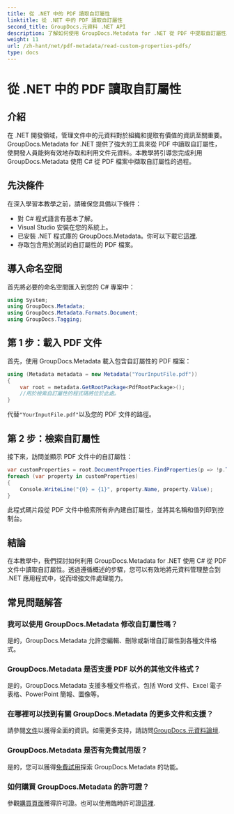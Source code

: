 ```yaml
---
title: 從 .NET 中的 PDF 讀取自訂屬性
linktitle: 從 .NET 中的 PDF 讀取自訂屬性
second_title: GroupDocs.元資料 .NET API
description: 了解如何使用 GroupDocs.Metadata for .NET 從 PDF 中提取自訂屬性。使用 C# 深入研究文件元資料管理。
weight: 11
url: /zh-hant/net/pdf-metadata/read-custom-properties-pdfs/
type: docs
---
```

# 從 .NET 中的 PDF 讀取自訂屬性

## 介紹
在 .NET 開發領域，管理文件中的元資料對於組織和提取有價值的資訊至關重要。 GroupDocs.Metadata for .NET 提供了強大的工具來從 PDF 中讀取自訂屬性，使開發人員能夠有效地存取和利用文件元資料。本教學將引導您完成利用 GroupDocs.Metadata 使用 C# 從 PDF 檔案中擷取自訂屬性的過程。
## 先決條件
在深入學習本教學之前，請確保您具備以下條件：
- 對 C# 程式語言有基本了解。
- Visual Studio 安裝在您的系統上。
- 已安裝 .NET 程式庫的 GroupDocs.Metadata。你可以下載它[這裡](https://releases.groupdocs.com/metadata/net/).
- 存取包含用於測試的自訂屬性的 PDF 檔案。

## 導入命名空間
首先將必要的命名空間匯入到您的 C# 專案中：
```csharp
using System;
using GroupDocs.Metadata;
using GroupDocs.Metadata.Formats.Document;
using GroupDocs.Tagging;
```
## 第 1 步：載入 PDF 文件
首先，使用 GroupDocs.Metadata 載入包含自訂屬性的 PDF 檔案：
```csharp
using (Metadata metadata = new Metadata("YourInputFile.pdf"))
{
    var root = metadata.GetRootPackage<PdfRootPackage>();
    //用於檢索自訂屬性的程式碼將位於此處。
}
```
代替`"YourInputFile.pdf"`以及您的 PDF 文件的路徑。
## 第 2 步：檢索自訂屬性
接下來，訪問並顯示 PDF 文件中的自訂屬性：
```csharp
var customProperties = root.DocumentProperties.FindProperties(p => !p.Tags.Contains(Tags.Document.BuiltIn));
foreach (var property in customProperties)
{
    Console.WriteLine("{0} = {1}", property.Name, property.Value);
}
```
此程式碼片段從 PDF 文件中檢索所有非內建自訂屬性，並將其名稱和值列印到控制台。

## 結論
在本教學中，我們探討如何利用 GroupDocs.Metadata for .NET 使用 C# 從 PDF 文件中讀取自訂屬性。透過遵循概述的步驟，您可以有效地將元資料管理整合到 .NET 應用程式中，從而增強文件處理能力。

## 常見問題解答
### 我可以使用 GroupDocs.Metadata 修改自訂屬性嗎？
是的，GroupDocs.Metadata 允許您編輯、刪除或新增自訂屬性到各種文件格式。
### GroupDocs.Metadata 是否支援 PDF 以外的其他文件格式？
是的，GroupDocs.Metadata 支援多種文件格式，包括 Word 文件、Excel 電子表格、PowerPoint 簡報、圖像等。
### 在哪裡可以找到有關 GroupDocs.Metadata 的更多文件和支援？
請參閱[文件](https://tutorials.groupdocs.com/metadata/net/)以獲得全面的資訊。如需更多支持，請訪問[GroupDocs.元資料論壇](https://forum.groupdocs.com/c/metadata/14).
### GroupDocs.Metadata 是否有免費試用版？
是的，您可以獲得[免費試用](https://releases.groupdocs.com/)探索 GroupDocs.Metadata 的功能。
### 如何購買 GroupDocs.Metadata 的許可證？
參觀[購買頁面](https://purchase.groupdocs.com/buy)獲得許可證。也可以使用臨時許可證[這裡](https://purchase.groupdocs.com/temporary-license/).